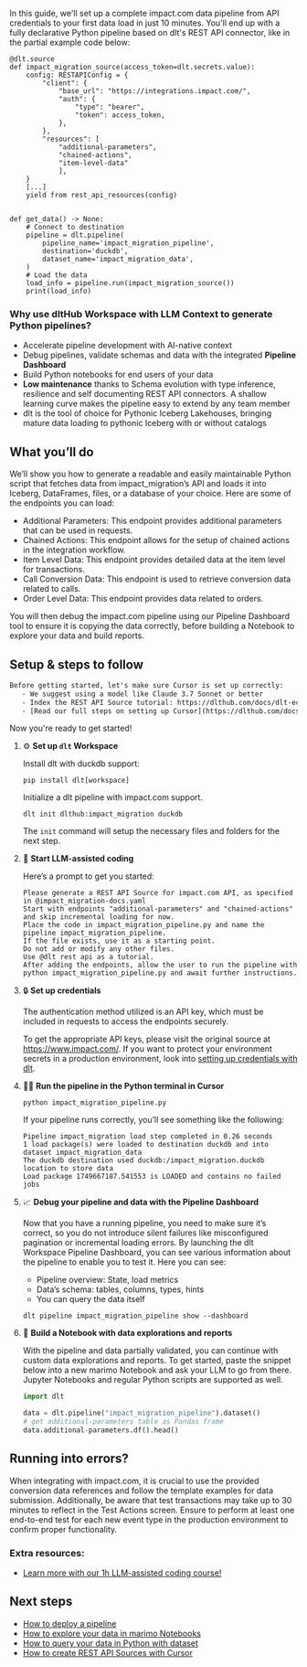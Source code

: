 In this guide, we'll set up a complete impact.com data pipeline from API credentials to your first data load in just 10 minutes. You'll end up with a fully declarative Python pipeline based on dlt's REST API connector, like in the partial example code below:

```python-outcome
@dlt.source
def impact_migration_source(access_token=dlt.secrets.value):
    config: RESTAPIConfig = {
        "client": {
            "base_url": "https://integrations.impact.com/",
            "auth": {
                "type": "bearer",
                "token": access_token,
            },
        },
        "resources": [
            "additional-parameters",
            "chained-actions",
            "item-level-data"
            ],
    }
    [...]
    yield from rest_api_resources(config)


def get_data() -> None:
    # Connect to destination
    pipeline = dlt.pipeline(
        pipeline_name='impact_migration_pipeline',
        destination='duckdb',
        dataset_name='impact_migration_data', 
    )
    # Load the data
    load_info = pipeline.run(impact_migration_source())
    print(load_info) 
```

### Why use dltHub Workspace with LLM Context to generate Python pipelines?

- Accelerate pipeline development with AI-native context
- Debug pipelines, validate schemas and data with the integrated **Pipeline Dashboard**
- Build Python notebooks for end users of your data
- **Low maintenance** thanks to Schema evolution with type inference, resilience and self documenting REST API connectors. A shallow learning curve makes the pipeline easy to extend by any team member
- dlt is the tool of choice for Pythonic Iceberg Lakehouses, bringing mature data loading to pythonic Iceberg with or without catalogs

## What you’ll do

We’ll show you how to generate a readable and easily maintainable Python script that fetches data from impact_migration’s API and loads it into Iceberg, DataFrames, files, or a database of your choice. Here are some of the endpoints you can load:

- Additional Parameters: This endpoint provides additional parameters that can be used in requests.
- Chained Actions: This endpoint allows for the setup of chained actions in the integration workflow.
- Item Level Data: This endpoint provides detailed data at the item level for transactions.
- Call Conversion Data: This endpoint is used to retrieve conversion data related to calls.
- Order Level Data: This endpoint provides data related to orders.

You will then debug the impact.com pipeline using our Pipeline Dashboard tool to ensure it is copying the data correctly, before building a Notebook to explore your data and build reports.

## Setup & steps to follow

```default
Before getting started, let's make sure Cursor is set up correctly:
   - We suggest using a model like Claude 3.7 Sonnet or better
   - Index the REST API Source tutorial: https://dlthub.com/docs/dlt-ecosystem/verified-sources/rest_api/ and add it to context as **@dlt rest api**
   - [Read our full steps on setting up Cursor](https://dlthub.com/docs/dlt-ecosystem/llm-tooling/cursor-restapi#23-configuring-cursor-with-documentation)
```

Now you're ready to get started!

1. ⚙️ **Set up `dlt` Workspace**
    
    Install dlt with duckdb support:
    ```shell
    pip install dlt[workspace]
    ```

    Initialize a dlt pipeline with impact.com support.
    ```shell
    dlt init dlthub:impact_migration duckdb
    ```

    The `init` command will setup the necessary files and folders for the next step.
    
2. 🤠 **Start LLM-assisted coding**
    
    Here’s a prompt to get you started:
    
    ```prompt
    Please generate a REST API Source for impact.com API, as specified in @impact_migration-docs.yaml 
    Start with endpoints "additional-parameters" and "chained-actions" and skip incremental loading for now. 
    Place the code in impact_migration_pipeline.py and name the pipeline impact_migration_pipeline. 
    If the file exists, use it as a starting point. 
    Do not add or modify any other files. 
    Use @dlt rest api as a tutorial. 
    After adding the endpoints, allow the user to run the pipeline with python impact_migration_pipeline.py and await further instructions.
    ```

    
3. 🔒 **Set up credentials** 
    
    The authentication method utilized is an API key, which must be included in requests to access the endpoints securely.
    
    To get the appropriate API keys, please visit the original source at https://www.impact.com/.
    If you want to protect your environment secrets in a production environment, look into [setting up credentials with dlt](https://dlthub.com/docs/walkthroughs/add_credentials).
    
4. 🏃‍♀️ **Run the pipeline in the Python terminal in Cursor**
    
    ```shell
    python impact_migration_pipeline.py
    ```
    
    If your pipeline runs correctly, you’ll see something like the following:
    
    ```shell
    Pipeline impact_migration load step completed in 0.26 seconds
    1 load package(s) were loaded to destination duckdb and into dataset impact_migration_data
    The duckdb destination used duckdb:/impact_migration.duckdb location to store data
    Load package 1749667187.541553 is LOADED and contains no failed jobs
    ```
    
5. 📈 **Debug your pipeline and data with the Pipeline Dashboard**

    Now that you have a running pipeline, you need to make sure it’s correct, so you do not introduce silent failures like misconfigured pagination or incremental loading errors. By launching the dlt Workspace Pipeline Dashboard, you can see various information about the pipeline to enable you to test it. Here you can see:
    - Pipeline overview: State, load metrics
    - Data’s schema: tables, columns, types, hints
    - You can query the data itself
    
    ```shell
    dlt pipeline impact_migration_pipeline show --dashboard
    ```
    
6. 🐍 **Build a Notebook with data explorations and reports**

    With the pipeline and data partially validated, you can continue with custom data explorations and reports. To get started, paste the snippet below into a new marimo Notebook and ask your LLM to go from there. Jupyter Notebooks and regular Python scripts are supported as well.

    
    ```python
    import dlt

   data = dlt.pipeline("impact_migration_pipeline").dataset()
   # get additional-parameters table as Pandas frame
   data.additional-parameters.df().head()
    ```

## Running into errors?

When integrating with impact.com, it is crucial to use the provided conversion data references and follow the template examples for data submission. Additionally, be aware that test transactions may take up to 30 minutes to reflect in the Test Actions screen. Ensure to perform at least one end-to-end test for each new event type in the production environment to confirm proper functionality.

### Extra resources:

- [Learn more with our 1h LLM-assisted coding course!](https://www.youtube.com/watch?v=GGid70rnJuM)

## Next steps

- [How to deploy a pipeline](https://dlthub.com/docs/walkthroughs/deploy-a-pipeline)
- [How to explore your data in marimo Notebooks](https://dlthub.com/docs/general-usage/dataset-access/marimo)
- [How to query your data in Python with dataset](https://dlthub.com/docs/general-usage/dataset-access/dataset)
- [How to create REST API Sources with Cursor](https://dlthub.com/docs/dlt-ecosystem/llm-tooling/cursor-restapi)